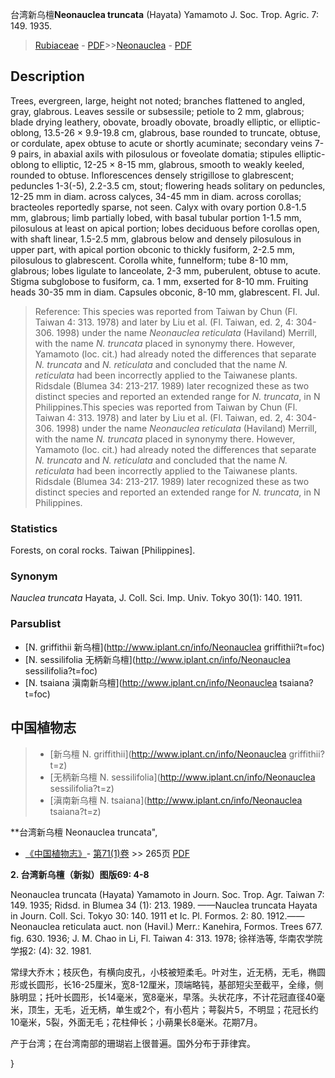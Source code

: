 台湾新乌檀**Neonauclea truncata** (Hayata) Yamamoto J. Soc. Trop. Agric. 7: 149. 1935.

> [Rubiaceae](http://www.iplant.cn/info/Rubiaceae?t=foc) - [PDF](http://www.iplant.cn/foc/pdf/Rubiaceae.pdf)>>[Neonauclea](http://www.iplant.cn/info/Neonauclea?t=foc) - [PDF](http://www.iplant.cn/foc/pdf/Neonauclea.pdf)

## Description

Trees, evergreen, large, height not noted; branches flattened to angled, gray, glabrous. Leaves sessile or subsessile; petiole to 2 mm, glabrous; blade drying leathery, obovate, broadly obovate, broadly elliptic, or elliptic-oblong, 13.5-26 × 9.9-19.8 cm, glabrous, base rounded to truncate, obtuse, or cordulate, apex obtuse to acute or shortly acuminate; secondary veins 7-9 pairs, in abaxial axils with pilosulous or foveolate domatia; stipules elliptic-oblong to elliptic, 12-25 × 8-15 mm, glabrous, smooth to weakly keeled, rounded to obtuse. Inflorescences densely strigillose to glabrescent; peduncles 1-3(-5), 2.2-3.5 cm, stout; flowering heads solitary on peduncles, 12-25 mm in diam. across calyces, 34-45 mm in diam. across corollas; bracteoles reportedly sparse, not seen. Calyx with ovary portion 0.8-1.5 mm, glabrous; limb partially lobed, with basal tubular portion 1-1.5 mm, pilosulous at least on apical portion; lobes deciduous before corollas open, with shaft linear, 1.5-2.5 mm, glabrous below and densely pilosulous in upper part, with apical portion obconic to thickly fusiform, 2-2.5 mm, pilosulous to glabrescent. Corolla white, funnelform; tube 8-10 mm, glabrous; lobes ligulate to lanceolate, 2-3 mm, puberulent, obtuse to acute. Stigma subglobose to fusiform, ca. 1 mm, exserted for 8-10 mm. Fruiting heads 30-35 mm in diam. Capsules obconic, 8-10 mm, glabrescent. Fl. Jul.


> Reference: 
> This species was reported from Taiwan by Chun (Fl. Taiwan 4: 313. 1978) and later by Liu et al. (Fl. Taiwan, ed. 2, 4: 304-306. 1998) under the name *Neonauclea reticulata* (Haviland) Merrill, with the name *N. truncata* placed in synonymy there. However, Yamamoto (loc. cit.) had already noted the differences that separate *N. truncata* and *N. reticulata* and concluded that the name *N. reticulata* had been incorrectly applied to the Taiwanese plants. Ridsdale (Blumea 34: 213-217. 1989) later recognized these as two distinct species and reported an extended range for *N. truncata*, in N Philippines.This species was reported from Taiwan by Chun (Fl. Taiwan 4: 313. 1978) and later by Liu et al. (Fl. Taiwan, ed. 2, 4: 304-306. 1998) under the name *Neonauclea reticulata* (Haviland) Merrill, with the name *N. truncata* placed in synonymy there. However, Yamamoto (loc. cit.) had already noted the differences that separate *N. truncata* and *N. reticulata* and concluded that the name *N. reticulata* had been incorrectly applied to the Taiwanese plants. Ridsdale (Blumea 34: 213-217. 1989) later recognized these as two distinct species and reported an extended range for *N. truncata*, in N Philippines.

### Statistics
Forests, on coral rocks. Taiwan [Philippines].

### Synonym
*Nauclea truncata* Hayata, J. Coll. Sci. Imp. Univ. Tokyo 30(1): 140. 1911.

### Parsublist

* [N.  griffithii  新乌檀](http://www.iplant.cn/info/Neonauclea griffithii?t=foc)
* [N.  sessilifolia  无柄新乌檀](http://www.iplant.cn/info/Neonauclea sessilifolia?t=foc)
* [N.  tsaiana  滇南新乌檀](http://www.iplant.cn/info/Neonauclea tsaiana?t=foc)

## 中国植物志

> * [新乌檀  N.  griffithii](http://www.iplant.cn/info/Neonauclea griffithii?t=z)
> * [无柄新乌檀  N.  sessilifolia](http://www.iplant.cn/info/Neonauclea sessilifolia?t=z)
> * [滇南新乌檀  N.  tsaiana](http://www.iplant.cn/info/Neonauclea tsaiana?t=z)


**台湾新乌檀 Neonauclea truncata",

* [《中国植物志》](http://www.iplant.cn/frps)- [第71(1)卷](http://www.iplant.cn/frps/vol/71(1)) >> 265页 [PDF](http://www.iplant.cn/frps/pdf/71(1)/265.PDF)


**2. 台湾新乌檀（新拟）图版69: 4-8**

Neonauclea truncata (Hayata) Yamamoto in Journ. Soc. Trop. Agr. Taiwan 7: 149. 1935; Ridsd. in Blumea 34 (1): 213. 1989. ——Nauclea truncata Hayata in Journ. Coll. Sci. Tokyo 30: 140. 1911 et Ic. Pl. Formos. 2: 80. 1912.——Neonauclea reticulata auct. non (Havil.) Merr.: Kanehira, Formos. Trees 677. fig. 630. 1936; J. M. Chao in Li, Fl. Taiwan 4: 313. 1978; 徐祥浩等, 华南农学院学报2: (4): 32. 1981.

常绿大乔木；枝灰色，有横向皮孔，小枝被短柔毛。叶对生，近无柄，无毛，椭圆形或长圆形，长16-25厘米，宽8-12厘米，顶端略钝，基部短尖至截平，全缘，侧脉明显；托叶长圆形，长14毫米，宽8毫米，早落。头状花序，不计花冠直径40毫米，顶生，无毛，近无柄，单生或2个，有小苞片；萼裂片5，不明显；花冠长约10毫米，5裂，外面无毛；花柱伸长；小蒴果长8毫米。花期7月。

产于台湾；在台湾南部的珊瑚岩上很普遍。国外分布于菲律宾。

}